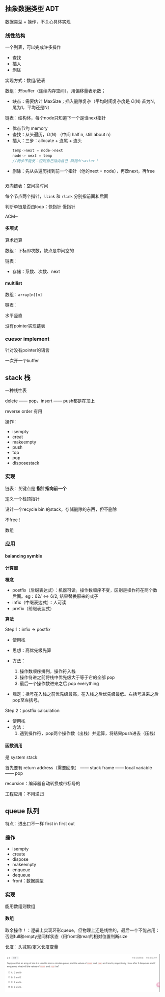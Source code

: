 
## 抽象数据类型 ADT

数据类型 + 操作，不关心具体实现

### 线性结构

一个列表，可以完成许多操作

- 查找
- 插入
- 删除

实现方式：数组/链表

数组：开buffer（连续内存空间），用偏移量表示数；

- 缺点：需要估计 MaxSize；插入删除复杂（平均时间复杂度是 $O(N)$ 首为N，尾为1，平均还是N）

链表：结构体，每个node只知道下一个是谁next指针

- 优点节约 memory
- 查找：从头遍历，$O(N)$ （中间 half n, still about n）
- 插入：三步：allocate + 连尾 + 连头
    ```c
    temp->next = node->next
    node-> next = temp
    //两步不能反：否则自己指向自己 断链disaster！
    ```
- 删除：先从头遍历找到前一个指针（他的next = node），再改next，再free
    ```c

    ```

双向链表：空间换时间

每个节点两个指针，`llink` 和 `rlink` 分别指前面和后面

判断单链是否由loop：快指针 慢指针

ACM~

#### 多项式

算术运算

数组：下标即次数，缺点是中间空的

链表：

- 存储：系数、次数、next

#### multilist

数组：`array[n][m]`

链表：

水平竖直

没有pointer实现链表

### cuesor implement

针对没有pointer的语言

一次开一个buffer

## stack 栈

一种线性表

delete —— pop，insert —— push都是在顶上

reverse order 有用

操作：

- isempty
- creat
- makeempty
- push
- top
- pop
- disposestack

### 实现

链表：关键点是 **指针指向前一个**

定义一个栈顶指针

设计一个recycle bin 的stack，存储删除的东西，但不删除

不free！

数组

### 应用

#### balancing symble

#### 计算器

**概念**

- postfix（后缀表达式）：机器可读。操作数顺序不变，区别是操作符在两个数后面。eg：$62/ \Leftrightarrow 6/2$, 结果替换原来的式子
- infix（中缀表达式）：人可读
- prefix（前缀表达式）

**算法**

Step 1：infix -> postfix

- 使用栈
- 思想：高优先级先算
- 方法：
    
    1. 操作数顺序排列，操作符入栈
    2. 操作符进之前将栈中优先级大于等于它的全部 pop
    3. 最后一个操作数进来之后 pop everything
- 规定：括号在入栈之前优先级最高，在入栈之后优先级最低。右括号进来之后 pop至左括号。

Step 2：postfix calculation

- 使用栈
- 方法：
    1. 遇到操作符，pop两个操作数（出栈）并运算，将结果push进去（压栈）


#### 函数调用

是 system stack

首先要有 return address（需要回来） —— stack frame —— local variable —— pop

recursion：编译器自动转换成带标号的

工程应用：不用递归

## queue 队列

特点：进出口不一样 first in first out

### 操作

- isempty
- create
- dispose
- makeempty
- enqueue
- dequeue
- front：数据类型

### 实现

能用数组则数组

#### 数组

取余操作！：逻辑上实现环形queue，但物理上还是线性的，最后一个不能占用：否则full和empty是同样状态（用front和rear的相对位置判断size

长度：头减尾/定义长度变量


![alt text](res/images/image-2.png)